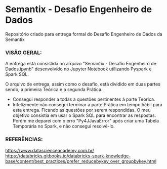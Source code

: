 # Semantix - Desafio Engenheiro de Dados
Repositório criado para entrega formal do Desafio Engenheiro de Dados da Semantix


### VISÃO GERAL:

A entrega está consistida no arquivo "Semantix - Desafio Engenheiro de Dados.ipynb" desenvolvido no Jupyter Notebook utilizando Pyspark e Spark SQL.

O arquivo de entrega, assim como o desafio, está dividido em duas partes sendo, a primeira Teórica e a segunda Prática.

- Consegui responder a todas a questões pertinentes à parte Teórica.
- Infelizmente não consegui terminar a parte Prática em tempo hábil para esta entrega. Ficando as questões por serem respondidas.
O meu objetivo consistia em usar o Spark SQL para encontrar as respostas. Porém me deparei com o erro "Py4JJavaError" após criar uma Tabela Temporária no Spark, e não consegui resolvê-lo.


### REFERÊNCIAS:

https://www.datascienceacademy.com.br/
https://databricks.gitbooks.io/databricks-spark-knowledge-base/content/best_practices/prefer_reducebykey_over_groupbykey.html

